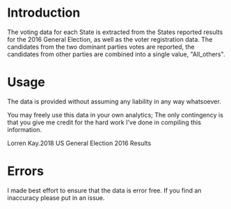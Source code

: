 # Introduction

The voting data for each State is extracted from the States reported results for the 2016 General Election, as well as the voter registration data.  The candidates from the two dominant parties votes are reported, the candidates from other parties are combined into a single value, "All_others".   

# Usage

The data is provided without assuming any liability in any way whatsoever.

You may freely use this data in your own analytics; The only contingency is that you give me credit for the hard work I've done in compiling this information.  

  Lorren Kay.2018
  US General Election 2016 Results       

# Errors

I made best effort to ensure that the data is error free.  If you find an inaccuracy please put in an issue.
